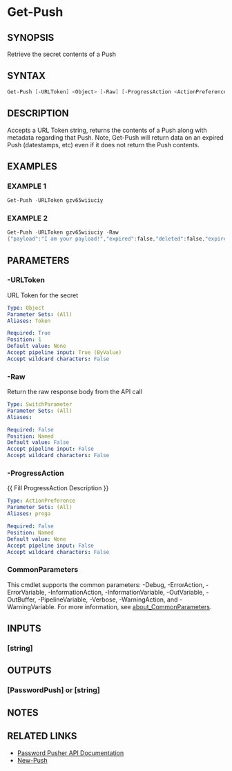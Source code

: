 # Get-Push

## SYNOPSIS

Retrieve the secret contents of a Push

## SYNTAX

```powershell
Get-Push [-URLToken] <Object> [-Raw] [-ProgressAction <ActionPreference>] [<CommonParameters>]
```

## DESCRIPTION

Accepts a URL Token string, returns the contents of a Push along with
metadata regarding that Push.
Note, Get-Push will return data on an expired
Push (datestamps, etc) even if it does not return the Push contents.

## EXAMPLES

### EXAMPLE 1

```powershell
Get-Push -URLToken gzv65wiiuciy
```

### EXAMPLE 2

```powershell
Get-Push -URLToken gzv65wiiuciy -Raw
{"payload":"I am your payload!","expired":false,"deleted":false,"expired_on":"","expire_after_days":1,"expire_after_views":4,"url_token":"bwzehzem_xu-","created_at":"2022-11-21T13:20:08.635Z","updated_at":"2022-11-21T13:23:45.342Z","deletable_by_viewer":true,"retrieval_step":false,"days_remaining":1,"views_remaining":4}
```

## PARAMETERS

### -URLToken

URL Token for the secret

```yaml
Type: Object
Parameter Sets: (All)
Aliases: Token

Required: True
Position: 1
Default value: None
Accept pipeline input: True (ByValue)
Accept wildcard characters: False
```

### -Raw

Return the raw response body from the API call

```yaml
Type: SwitchParameter
Parameter Sets: (All)
Aliases:

Required: False
Position: Named
Default value: False
Accept pipeline input: False
Accept wildcard characters: False
```

### -ProgressAction

{{ Fill ProgressAction Description }}

```yaml
Type: ActionPreference
Parameter Sets: (All)
Aliases: proga

Required: False
Position: Named
Default value: None
Accept pipeline input: False
Accept wildcard characters: False
```

### CommonParameters

This cmdlet supports the common parameters: -Debug, -ErrorAction, -ErrorVariable, -InformationAction, -InformationVariable, -OutVariable, -OutBuffer, -PipelineVariable, -Verbose, -WarningAction, and -WarningVariable. For more information, see [about_CommonParameters](http://go.microsoft.com/fwlink/?LinkID=113216).

## INPUTS

### [string]

## OUTPUTS

### [PasswordPush] or [string]

## NOTES

## RELATED LINKS

- [Password Pusher API Documentation](https://pwpush.com/api/1.0/passwords/show.en.html)
- [New-Push](New-Push.md)
